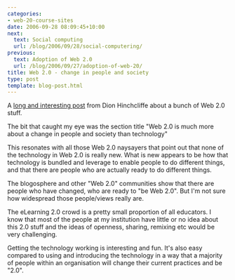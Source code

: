 ```yaml
---
categories:
- web-20-course-sites
date: 2006-09-28 08:09:45+10:00
next:
  text: Social computing
  url: /blog/2006/09/28/social-computering/
previous:
  text: Adoption of Web 2.0
  url: /blog/2006/09/27/adoption-of-web-20/
title: Web 2.0 - change in people and society
type: post
template: blog-post.html
---
```

A [long and interesting post](http://web2.wsj2.com/all_we_got_was_web_10_when_tim_bernerslee_actually_gave_us_w.htm) from Dion Hinchcliffe about a bunch of Web 2.0 stuff.

The bit that caught my eye was the section title "Web 2.0 is much more about a change in people and society than technology"

This resonates with all those Web 2.0 naysayers that point out that none of the technology in Web 2.0 is really new. What is new appears to be how that technology is bundled and leverage to enable people to do different things, and that there are people who are actually ready to do different things.

The blogosphere and other "Web 2.0" communities show that there are people who have changed, who are ready to "be Web 2.0". But I'm not sure how widespread those people/views really are.

The eLearning 2.0 crowd is a pretty small proportion of all educators. I know that most of the people at my institution have little or no idea about this 2.0 stuff and the ideas of openness, sharing, remixing etc would be very challenging.

Getting the technology working is interesting and fun. It's also easy compared to using and introducing the technology in a way that a majority of people within an organisation will change their current practices and be "2.0".